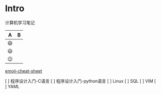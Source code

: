 # Intro

计算机学习笔记

| A        | B   |
| -------- | --- |
| :smile:  |
| :smiley: |
| :wink:   |

[emoji-cheat-sheet](https://www.webfx.com/tools/emoji-cheat-sheet/)

[ ] 程序设计入门-C语言
[ ] 程序设计入门-python语言
[ ] Linux
[ ] SQL
[ ] VIM
[ ] YAML

